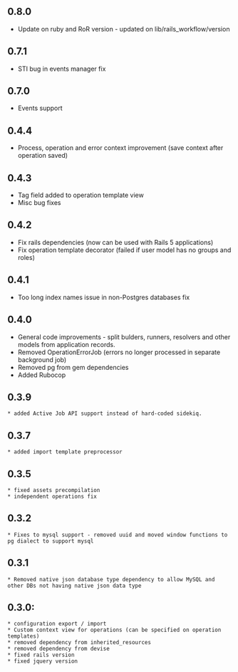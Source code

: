 ## 0.8.0
  * Update on ruby and RoR version - updated on lib/rails_workflow/version
## 0.7.1
  * STI bug in events manager fix
## 0.7.0
  * Events support
## 0.4.4
  * Process, operation and error context improvement (save context after operation saved)
## 0.4.3
  * Tag field added to operation template view
  * Misc bug fixes
## 0.4.2
  * Fix rails dependencies (now can be used with Rails 5 applications)
  * Fix operation template decorator (failed if user model has no groups and roles)
## 0.4.1
  * Too long index names issue in non-Postgres databases fix
## 0.4.0
  * General code improvements - split bulders, runners, resolvers and other
    models from application records.
  * Removed OperationErrorJob (errors no longer processed in separate
    background job)
  * Removed pg from gem dependencies
  * Added Rubocop
## 0.3.9
    * added Active Job API support instead of hard-coded sidekiq.
## 0.3.7
    * added import template preprocessor
## 0.3.5
    * fixed assets precompilation
    * independent operations fix
## 0.3.2
    * Fixes to mysql support - removed uuid and moved window functions to pg dialect to support mysql
## 0.3.1
    * Removed native json database type dependency to allow MySQL and other DBs not having native json data type
## 0.3.0:
    * configuration export / import
    * Custom context view for operations (can be specified on operation templates)
    * removed dependency from inherited_resources
    * removed dependency from devise
    * fixed rails version
    * fixed jquery version
